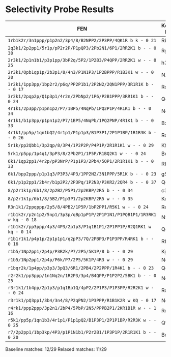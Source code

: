 # Selectivity Probe Results

| FEN | Komodo Move | Baseline Move | Relaxed Move | Baseline Δcp | Relaxed Δcp |
| --- | --- | --- | --- | ---: | ---: |
| `1rb1k2r/3n1ppp/p1p2n2/3p4/8/B2NPP2/2P3PP/4QK1R b k - 0 21` | Rb5 | h5 | Rb5 | 181 | 196 |
| `2q3k1/2p2pp1/5r1p/pP2r2P/P1pQP3/2Pb2N1/6P1/2RR2K1 b - - 0 30` | Rg5 | Rg5 | Rfe6 | -111 | -137 |
| `2r3k1/2p1n1b1/p3p1pp/3bP2q/5P2/1P2B3/P4QPP/2RR2K1 w - - 0 25` | h3 | Bc5 | Bc5 | 146 | 167 |
| `2r3k1/Qpb1qp1p/2b3p1/8/4n3/P1N1P3/1P2BPPP/R1B3K1 w - - 0 20` | Nxe4 | Nd1 | Nxe4 | 224 | 225 |
| `3r2k1/1pp3pp/1bp2r2/p6q/PP2P1b1/2P2N2/2QN1PPP/3R1R1K b - - 0 17` | Rdf8 | Rxd2 | Rxd2 | -78 | -179 |
| `3r2k1/2pqp2p/Q1p3p1/4r2n/2PbNp2/1P6/P2B1PPP/3RR1K1 b - - 0 24` | Qg4 | Nf6 | Qe6 | -293 | -342 |
| `4r1k1/2p3pp/p1pn1p2/P7/1BP5/4NqPb/1PQ2P1P/4R1K1 b - - 0 34` | Ne4 | Nf5 | Nf5 | -77 | -125 |
| `4r1k1/b1p3pp/p1pn1p2/P7/1BP5/4NqPb/1PQ2PNP/4R1K1 b - - 0 33` | Bxe3 | c5 | Bxe3 | -173 | -137 |
| `4r1k1/pp5p/1qn1bQ2/4r1p1/P1p1p3/B1P3P1/2P1P1BP/1R1R3K b - - 0 26` | Rd5 | Qa6 | Qa6 | 143 | 132 |
| `5r1k/pp2Qbb1/3p2qp/8/3P4/1P2P2P/P4P1P/2R1R1K1 w - - 0 29` | Kf1 | Kf1 | Kf1 | 385 | 378 |
| `5rk1/p5pp/1p4q1/3pP3/8/2Pb2P1/1P5P/R1BQ2K1 w - - 0 24` | Be3 | Be3 | Be3 | 124 | 182 |
| `6k1/1qp2pp1/4r2p/pP3NrP/P1p1P3/2Pb4/5QP1/2R1R1K1 b - - 0 33` | Rf6 | Rxh5 | Qb6 | -218 | -223 |
| `6k1/bpp2ppp/p1p1q3/P3P3/4P3/1PP2N2/3N1PPP/5R1K b - - 0 23` | g5 | Qd7 | Qd7 | -160 | -218 |
| `6k1/p1p2pp1/2b4r/b1p2P2/2P3Pq/1P2N3/P3KR2/2QR4 b - - 0 37` | Qg3 | Qg3 | Qg3 | -339 | -326 |
| `8/p2r1k1p/6b1/8/2p2B2/P5P1/2p2KBP/2R5 b - - 0 34` | c3 | c3 | c3 | 294 | 313 |
| `8/p2r1k1p/6b1/8/5B2/P1p3P1/2p2KBP/2R5 w - - 0 35` | Ke2 | Bf3 | Bf3 | -338 | -326 |
| `R3n1k1/2ppqppp/2p5/8/4PB2/1P5P/1bP2PP1/R5K1 w - - 0 24` | Re1 | R1a7 | R1a4 | 231 | 258 |
| `r1b1k2r/p2n1p2/5np1/3p3p/qBp1pP1P/2P1P1N1/P1PQB1P1/1R3RK1 w kq - 0 18` | Nxe4 | Nxe4 | Nxe4 | -278 | -389 |
| `r1b1k2r/pp3ppp/4p3/4P3/2p1p3/P1q1B1P1/2P1PP1P/R2Q1RK1 w kq - 0 14` | Qd6 | Qd6 | Qd6 | -286 | -312 |
| `r1b1r1k1/p4p1p/2p1p1p1/q2pP3/7Q/2PBP3/P1P3PP/R4RK1 b - - 0 16` | Rf8 | Rf8 | Qxc3 | 68 | 101 |
| `r1b5/1Np2pp1/2p4p/P3R2k/P7/2P5/5K1P/8 b - - 0 29` | Kg6 | Kg6 | Kg6 | -57 | -50 |
| `r1b5/1Np2pp1/2p4p/P6k/P7/2P5/5K1P/4R3 w - - 0 29` | Nd8 | Re5+ | Re5+ | -21 | -3 |
| `r1bqr2k/1p4pp/p3p3/3pQ3/6R1/2PB4/2P2PPP/1R4K1 b - - 0 23` | Qe7 | Qe7 | Qd7 | 436 | 410 |
| `r2r2k1/pp3ppp/1n1Nq2n/1R2P3/3p4/B4QPP/P1P2P2/5BK1 b - - 0 25` | Nd7 | Qxa2 | Rd7 | 114 | 119 |
| `r3r1k1/1b4pp/2p1p3/p1q1Bp1Q/4pP2/2P1P3/P1P3PP/R2R2K1 w - - 0 24` | Rd6 | Qh4 | Kh1 | -134 | -169 |
| `r3r1k1/pQ3pp1/3b4/3n4/8/P2qPN2/1P3PPP/R1B1K2R w KQ - 0 17` | Nd4 | Nd4 | Rg1 | 306 | 318 |
| `r4rk1/ppp2ppp/3p2n1/2bP4/5PbP/2N5/PPPB2P1/2KR1B1R w - - 1 16` | Re1 | h5 | h5 | 52 | 57 |
| `r5k1/pp5p/1qn1b3/4r1p1/P1p1pQ2/B1P3P1/2P1P1BP/R2R3K w - - 0 25` | Qf6 | Qf6 | Qf6 | -207 | -252 |
| `r7/2p2pp1/1bp3kp/4P3/p1P1N1b1/P2r2B1/1P3P1P/2R1R1K1 b - - 0 20` | Bd4 | Rb8 | Rb3 | -39 | -95 |

Baseline matches: 12/29
Relaxed matches: 11/29
